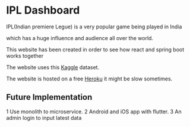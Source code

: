 # IPL Dashboard

IPL(Indian premiere Legue) is a very popular game being played in India

which has a huge influence and audience all over the world.

This website has been created in order to see how react and spring boot works together 

The website uses this [Kaggle](https://www.kaggle.com/patrickb1912/ipl-complete-dataset-20082020) dataset.

The website is hosted on a free [Heroku](https://ipl-application.herokuapp.com/#/) it might be slow sometimes.

## Future Implementation

1 Use monolith to microservice.
2 Android and iOS app with flutter.
3 An admin login to input latest data




